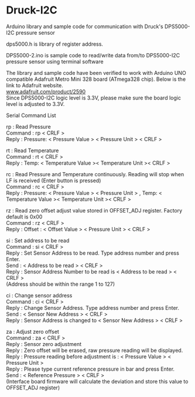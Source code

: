 # Druck-I2C
Arduino library and sample code for communication with Druck's DPS5000-I2C pressure sensor

dps5000.h is library of register address.

DPS5000-2.ino is sample code to read/write data from/to DPS5000-I2C pressure sensor using terminal software

The library and sample code have been verified to work with Arduino UNO compatible Adafruit Metro Mini 328 board (ATmega328 chip).
Below is the link to Adafruit website.<br>
www.adafruit.com/product/2590 <br>
Since DPS5000-I2C logic level is 3.3V, please make sure the board logic level is adjusted to 3.3V. 

Serial Command List

rp : Read Pressure<br>
Command : rp &lt; CRLF &gt; <br>
Reply : Pressure: &lt; Pressure Value &gt; &lt; Pressure Unit &gt; &lt; CRLF &gt;

rt : Read Temperature<br>
Command : rt &lt; CRLF &gt; <br>
Reply : Temp: &lt; Temperature Value &gt;&lt; Temperature Unit &gt;&lt; CRLF &gt;

rc : Read Pressure and Temperature continuously. Reading will stop when LF is received (Enter button is pressed)<br>
Command : rc &lt; CRLF &gt; <br>
Reply : Pressure: &lt; Pressure Value &gt; &lt; Pressure Unit &gt; , Temp: &lt; Temperature Value &gt;&lt; Temperature Unit &gt;&lt; CRLF &gt;

rz : Read zero offset adjust value stored in OFFSET_ADJ register. Factory default is 0x00 <br>
Command : rz &lt; CRLF &gt; <br>
Reply : Offset : &lt; Offset Value &gt; &lt; Pressure Unit &gt; &lt; CRLF &gt;

si : Set address to be read <br>
Command : si &lt; CRLF &gt; <br>
Reply : Set Sensor Address to be read. Type address number and press Enter. <br>
Send : &lt; Address to be read &gt; &lt; CRLF &gt; <br>
Reply : Sensor Address Number to be read is &lt; Address to be read &gt; &lt; CRLF &gt; <br>
(Address should be within the range 1 to 127)

ci : Change sensor address <br>
Command : ci &lt; CRLF &gt; <br>
Reply : Change Sensor Address. Type address number and press Enter. <br>
Send : &lt; Sensor New Address &gt; &lt; CRLF &gt; <br>
Reply : Sensor Address is changed to &lt; Sensor New Address &gt; &lt; CRLF &gt; <br>

za : Adjust zero offset <br>
Command : za &lt; CRLF &gt; <br>
Reply : Sensor zero adjustment <br>
Reply : Zero offset will be erased, raw pressure reading will be displayed. <br>
Reply : Pressure reading before adjustment is : &lt; Pressure Value &gt; &lt; Pressure Unit &gt; <br>
Reply : Please type current reference pressure in bar and press Enter. <br>
Send : &lt; Reference Pressure &gt; &lt; CRLF &gt; <br>
(Interface board firmware will calculate the deviation and store this value to OFFSET_ADJ register) <br>
